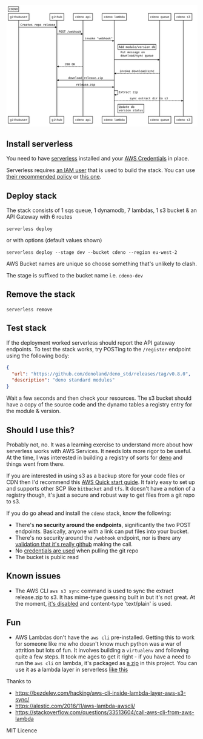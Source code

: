 ![Sequence diagram](./diagram.svg)

## Install serverless
You need to have [serverless](https://serverless.com/) installed and your [AWS Credentials](https://serverless.com/framework/docs/providers/aws/guide/credentials#creating-aws-access-keys) in place.

Serverless requires [an IAM user](https://serverless.com/framework/docs/providers/aws/guide/credentials/) that is used to build the stack.
You can use [their recommended policy](https://gist.github.com/ServerlessBot/7618156b8671840a539f405dea2704c8) or [this one](./serverless-agent-policy.json).

## Deploy stack

The stack consists of 1 sqs queue, 1 dynamodb, 7 lambdas, 1 s3 bucket & an API Gateway with 6 routes

`serverless deploy`

or with options (default values shown)

`serverless deploy --stage dev --bucket cdeno --region eu-west-2`

AWS Bucket names are unique so choose something that's unlikely to clash.

The stage is suffixed to the bucket name i.e. `cdeno-dev`

## Remove the stack

`serverless remove`

## Test stack

If the deployment worked serverless should report the API gateway endpoints.
To test the stack works, try POSTing to the `/register` endpoint using the following body:

```json
{
  "url": "https://github.com/denoland/deno_std/releases/tag/v0.8.0",
  "description": "deno standard modules"
}
```

Wait a few seconds and then check your resources.
The s3 bucket should have a copy of the source code and the dynamo tables a registry entry for the module & version.


## Should I use this?

Probably not, no. It was a learning exercise to understand more about how serverless works with AWS Services. It needs lots more rigor to be useful. At the time, I was interested in building a registry of sorts for [deno](https://deno.land/) and things went from there.

If you are interested in using s3 as a backup store for your code files or CDN then I'd recommend this [AWS Quick start guide](https://github.com/aws-quickstart/quickstart-git2s3). It fairly easy to set up and supports other SCP like `bitbucket` and `tfs`. It doesn't have a notion of a registry though, it's just a secure and robust way to get files from a git repo to s3.


If you do go ahead and install the `cdeno` stack, know the following:

- There's **no security around the endpoints**, significantly the two POST endpoints. Basically, anyone with a link can put files into your bucket.
- There's no security around the `/webhook` endpoint, nor is there any [validation that it's really github](https://github.com/cdeno/quickstart-git2s3/blob/master/functions/source/GitPullS3/lambda_function.py#L141) making the call.
- No [credentials are used](https://github.com/cdeno/quickstart-git2s3/blob/master/functions/source/GitPullS3/lambda_function.py#L207) when pulling the git repo
- The bucket is public read

## Known issues
- The AWS CLI `aws s3 sync` command is used to sync the extract release.zip to s3. It has mime-type guessing built in but it's not great. At the moment, [it's disabled](./download-sync.js#L12) and content-type 'text/plain' is used.

## Fun
- AWS Lambdas don't have the `aws cli` pre-installed. Getting this to work for someone like me who doesn't know much python was a war of attrition but lots of fun. It involves building a `virtualenv` and following quite a few steps. It took me ages to get it right - if you have a need to run the `aws cli` on lambda, it's packaged as [a zip](./layers/awscli.zip) in this project. You can use it as a lambda layer in serverless [like this](./serverless.yml#L116)

Thanks to 
- https://bezdelev.com/hacking/aws-cli-inside-lambda-layer-aws-s3-sync/
- https://alestic.com/2016/11/aws-lambda-awscli/
- https://stackoverflow.com/questions/33513604/call-aws-cli-from-aws-lambda


MIT Licence
